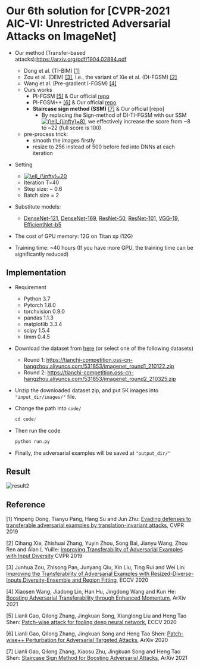 # Our 6th solution for [CVPR-2021 AIC-VI: Unrestricted Adversarial Attacks on ImageNet]

- Our method (Transfer-based attacks):https://arxiv.org/pdf/1904.02884.pdf
  - Dong et al. (TI-BIM) [[1]](#reference)
  - Zou et al. (DEM) [[3]](#reference), i.e., the variant of Xie et al. (DI-FGSM) [[2]](#reference)
  - Wang et al. (Pre-gradient I-FGSM) [[4]](#reference)
  - Ours works
    - PI-FGSM [[5]](#reference) & Our official [repo](https://github.com/qilong-zhang/Patch-wise-iterative-attack)
    - PI-FGSM++ [[6]](#reference) & Our official [repo](https://github.com/qilong-zhang/Targeted_Patch-wise-plusplus_iterative_attack)
    - **Staircase sign method (SSM)** [[7]](#reference) & Our official [repo]
      - By replacing the Sign-method of DI-TI-FGSM with our SSM <a href="https://www.codecogs.com/eqnedit.php?latex=(\ell_{\infty}=8)" target="_blank"><img src="https://latex.codecogs.com/gif.latex?(\ell_{\infty}=8)" title="(\ell_{\infty}=8)" /></a>, we effectively increase the score from ~8 to ~22 (full score is 100)  
  - pre-process trick: 
    - smooth the images firstly
    - resize to 256 instead of 500 before fed into DNNs at each iteration

- Setting
  - <a href="https://www.codecogs.com/eqnedit.php?latex=\ell_{\infty}=20" target="_blank"><img src="https://latex.codecogs.com/gif.latex?\ell_{\infty}=20" title="\ell_{\infty}=20" /></a>
  - Iteration T=40
  - Step size: ~ 0.6
  - Batch size = 2
- Substitute models:
  - [DenseNet-121](https://arxiv.org/abs/1608.06993), [DenseNet-169](https://arxiv.org/abs/1608.06993), [ResNet-50](https://arxiv.org/abs/1512.03385), [ResNet-101](https://arxiv.org/abs/1512.03385), [VGG-19](https://arxiv.org/abs/1409.1556), [EfficientNet-b5](https://arxiv.org/abs/1905.11946)
- The cost of GPU memory: 12G on Titan xp (12G)
- Training time: ~40 hours (If you have more GPU, the training time can be significantly reduced)

## Implementation
- Requirement
  - Python 3.7
  - Pytorch 1.8.0
  - torchvision 0.9.0
  - pandas 1.1.3
  - matplotlib 3.3.4
  - scipy 1.5.4
  - timm 0.4.5

- Download the dataset from [here](https://tianchi.aliyun.com/competition/entrance/531853/information) (or select one of the following datasets)

  - Round 1: https://tianchi-competition.oss-cn-hangzhou.aliyuncs.com/531853/imagenet_round1_210122.zip
  - Round 2: https://tianchi-competition.oss-cn-hangzhou.aliyuncs.com/531853/imagenet_round2_210325.zip

- Unzip the downloaded dataset zip, and put 5K images into `"input_dir/images/"` file.

- Change the path into `code/`

  ```python
  cd code/
  ```

- Then run the code

  ```python
  python run.py
  ```

- Finally, the adversarial examples will be saved at `"output_dir/"`

## Result

![result2](https://github.com/qilong-zhang/patch-wise-iterative-attack/blob/master/readme_img/result.png)

## Reference

[1] Yinpeng Dong, Tianyu Pang, Hang Su and Jun Zhu: [Evading defenses to transferable adversarial examples by translation-invariant attacks](https://arxiv.org/pdf/1904.02884.pdf), CVPR 2019

[2] Cihang Xie, Zhishuai Zhang, Yuyin Zhou, Song Bai, Jianyu Wang, Zhou Ren and Alan L Yuille: [Improving Transferability of Adversarial Examples with Input Diversity](https://arxiv.org/abs/1803.06978) CVPR 2019

[3] Junhua Zou, Zhisong Pan, Junyang Qiu, Xin Liu, Ting Rui and Wei Lin: [Improving the Transferability of Adversarial Examples with Resized-Diverse-Inputs,Diversity-Ensemble and Region Fitting](https://www.ecva.net/papers/eccv_2020/papers_ECCV/papers/123670562.pdf), ECCV 2020

[4] Xiaosen Wang, Jiadong Lin, Han Hu, Jingdong Wang and Kun He: [Boosting Adversarial Transferability through Enhanced Momentum](https://arxiv.org/pdf/2103.10609.pdf), ArXiv 2021

[5] Lianli Gao, Qilong Zhang, Jingkuan Song, Xianglong Liu and Heng Tao Shen: [Patch-wise attack for fooling deep neural network](https://arxiv.org/abs/2007.06765), ECCV 2020

[6] Lianli Gao, Qilong Zhang, Jingkuan Song and Heng Tao Shen: [Patch-wise++ Perturbation for Adversarial Targeted Attacks](https://arxiv.org/abs/2012.15503), ArXiv 2020

[7] Lianli Gao, Qilong Zhang, Xiaosu Zhu, Jingkuan Song and Heng Tao Shen: [Staircase Sign Method for Boosting Adversarial Attacks](https://arxiv.org/abs/2012.15503), ArXiv 2021



